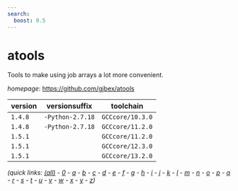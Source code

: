 ```yaml
---
search:
  boost: 0.5
---
```

# atools

Tools to make using job arrays a lot more convenient.

*homepage*: <https://github.com/gjbex/atools>

version | versionsuffix | toolchain
--------|---------------|----------
``1.4.8`` | ``-Python-2.7.18`` | ``GCCcore/10.3.0``
``1.4.8`` | ``-Python-2.7.18`` | ``GCCcore/11.2.0``
``1.5.1`` |  | ``GCCcore/11.2.0``
``1.5.1`` |  | ``GCCcore/12.3.0``
``1.5.1`` |  | ``GCCcore/13.2.0``


*(quick links: [(all)](../index.md) - [0](../0/index.md) - [a](../a/index.md) - [b](../b/index.md) - [c](../c/index.md) - [d](../d/index.md) - [e](../e/index.md) - [f](../f/index.md) - [g](../g/index.md) - [h](../h/index.md) - [i](../i/index.md) - [j](../j/index.md) - [k](../k/index.md) - [l](../l/index.md) - [m](../m/index.md) - [n](../n/index.md) - [o](../o/index.md) - [p](../p/index.md) - [q](../q/index.md) - [r](../r/index.md) - [s](../s/index.md) - [t](../t/index.md) - [u](../u/index.md) - [v](../v/index.md) - [w](../w/index.md) - [x](../x/index.md) - [y](../y/index.md) - [z](../z/index.md))*

